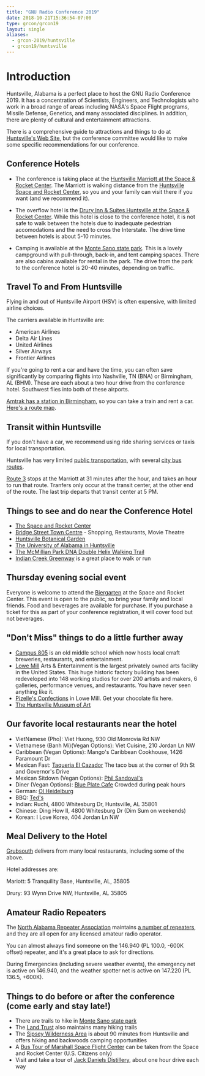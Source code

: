 ```yaml
---
title: "GNU Radio Conference 2019"
date: 2018-10-21T15:36:54-07:00
type: grcon/grcon19
layout: single
aliases:
  - grcon-2019/huntsville
  - grcon19/huntsville
---
```


# Introduction

Huntsville, Alabama is a perfect place to host the GNU Radio Conference 2019. It has a concentration of Scientists, Engineers, and Technologists who work in a broad range of areas including NASA's Space Flight programs, Missile Defense, Genetics, and many associated disciplines. In addition, there are plenty of cultural and entertainment attractions.

There is a comprehensive guide to attractions and things to do at [Huntsville's Web Site](https://www.huntsville.org/), but the conference committee would like to make some specific recommendations for our conference.

## Conference Hotels

* The conference is taking place at the [Huntsville Marriott at the Space & Rocket Center](https://www.marriott.com/hotels/travel/hsval-huntsville-marriott-at-the-space-and-rocket-center/). The Marriott is walking distance from the [Huntsville Space and Rocket Center](https://rocketcenter.com/), so you and your family can visit there if you want (and we recommend it).

* The overflow hotel is the [Drury Inn & Suites Huntsville at the Space & Rocket Center](https://www.druryhotels.com/locations/huntsville-al/drury-inn-and-suites-huntsville-at-the-space-and-rocket-center). While this hotel is close to the conference hotel, it is not safe to walk between the hotels due to inadequate pedestrian accomodations and the need to cross the Interstate. The drive time between hotels is about 5-10 minutes.

* Camping is available at the [Monte Sano state park](https://www.alapark.com/campground). This is a lovely campground with pull-through, back-in, and tent camping spaces. There are also cabins available for rental in the park. The drive from the park to the conference hotel is 20-40 minutes, depending on traffic.

## Travel To and From Huntsville

Flying in and out of Huntsville Airport (HSV) is often expensive, with limited airline choices.

The carriers available in Huntsville are:

* American Airlines
* Delta Air Lines
* United Airlines
* Silver Airways
* Frontier Airlines

If you're going to rent a car and have the time, you can often save significantly by comparing flights into Nashville, TN (BNA) or Birmingham, AL (BHM). These are each about a two hour drive from the conference hotel. Southwest flies into both of these airports.

[Amtrak has a station in Birmingham](https://www.amtrak.com/stations/bhm), so you can take a train and rent a car. [Here's a route map](https://www.amtrak.com/content/dam/projects/dotcom/english/public/documents/Maps/Amtrak-System-Map-1018.pdf).

## Transit within Huntsville

If you don't have a car, we recommend using ride sharing services or taxis for local transportation.

Huntsville has very limited [public transportation](https://www.huntsvilleal.gov/residents/streets/public-transportation/shuttle-bus/), with several [city bus routes](https://maps.huntsvilleal.gov/PublicTransit/).

[Route 3](https://maps.huntsvilleal.gov/PublicTransit/maps/Route3_2015.pdf) stops at the Marriott at 31 minutes after the hour, and takes an hour to run that route. Tranfers only occur at the transit center, at the other end of the route. The last trip departs that transit center at 5 PM.

## Things to see and do near the Conference Hotel

* [The Space and Rocket Center](https://rocketcenter.com/)
* [Bridge Street Town Centre](https://www.bridgestreethuntsville.com/) - Shopping, Restaurants, Movie Theatre
* [Huntsville Botanical Garden](http://hsvbg.org/)
* [The University of Alabama in Huntsville](https://www.uah.edu/)
* [The McMillian Park DNA Double Helix Walking Trail](https://www.yelp.com/biz/mcmillian-double-helix-park-huntsville)
* [Indian Creek Greenway](https://www.huntsvilleal.gov/environment/parks-recreation/parks-and-nature/trails-greenways/) is a great place to walk or run

## Thursday evening social event

Everyone is welcome to attend the [Biergarten](https://www.rocketcenter.com/Biergarten) at the Space and Rocket Center. This event is open to the public, so bring your family and local friends. Food and beverages are available for purchase. If you purchase a ticket for this as part of your conference registration, it will cover food but not beverages.

## "Don't Miss" things to do a little further away

* [Campus 805](https://campus805.com/) is an old middle school which now hosts local crraft breweries, restaurants, and entertainment.
* [Lowe Mill](http://www.lowemill.net/) Arts & Entertainment is the largest privately owned arts facility in the United States. This huge historic factory building has been redeveloped into 148 working studios for over 200 artists and makers, 6 galleries, performance venues, and restaurants. You have never seen anything like it.
* [Pizelle's Confections](https://www.pizzellesconfections.com/) in Lowe Mill. Get your chocolate fix here.
* [The Huntsville Museum of Art](https://hsvmuseum.org/)

## Our favorite local restaurants near the hotel
* VietNamese (Pho): Viet Huong, 930 Old Monrovia Rd NW
* Vietnamese (Banh Mi)(Vegan Options): Viet Cuisine, 210 Jordan Ln NW
* Caribbean (Vegan Options): Mango's Caribbean Cookhouse,  1426 Paramount Dr
* Mexican Fast: [Taqueria El Cazador](http://elcazadortaqueria.com/) The taco bus at the corner of 9th St and Governor's Drive
* Mexican Sitdown (Vegan Options): [Phil Sandoval's](https://www.philsandovals.com/)
* Diner (Vegan Options): [Blue Plate Cafe](http://www.blueplatecafe.com/) Crowded during peak hours
* German: [Ol Heidelburg](https://olheidelberg.com/)
* BBQ: [Ted's](https://www.tedsbar-b-q.com/)
* Indian: Ruchi, 4800 Whitesburg Dr, Huntsville, AL 35801
* Chinese: Ding How II, 4800 Whitesburg Dr (Dim Sum on weekends)
* Korean: I Love Korea, 404 Jordan Ln NW

## Meal Delivery to the Hotel

[Grubsouth](https://www.grubsouth.com/) delivers from many local restaurants, including some of the above.

Hotel addresses are:

Mariott: 5 Tranquility Base, Huntsville, AL, 35805

Drury: 93 Wynn Drive NW, Huntsville, AL 35805

## Amateur Radio Repeaters

The [North Alabama Repeater Association](http://n4hsv.net/) maintains [a number of repeaters](http://n4hsv.net/repeaters.html), and they are all open for any licensed amateur radio operator.

You can almost always find someone on the 146.940 (PL 100.0, -600K offset) repeater, and it's a great place to ask for directions.

During Emergencies (including severe weather events), the emergency net is active on 146.940, and the weather spotter net is active on 147.220 (PL 136.5, +600K).

## Things to do before or after the conference (come early and stay late!)

* There are trails to hike in [Monte Sano state park](https://www.alapark.com/hiking-and-biking-trails-0)
* The [Land Trust](https://www.landtrustnal.org/explore/) also maintains many hiking trails
* The [Sipsey Wilderness Area](https://www.wilderness.net/NWPS/wildview?WID=556) is about 90 minutes from Huntsville and offers hiking and backwoods camping opportunities
* A [Bus Tour of Marshall Space Flight Center](https://www.rocketcenter.com/bustour) can be taken from the Space and Rocket Center (U.S. Citizens only)
* Visit and take a tour of [Jack Daniels Distillery](https://www.jackdaniels.com/en-us/visit-distillery), about one hour drive each way
 
